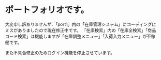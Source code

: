 # ポートフォリオです。
大変申し訳ありませんが、「port1」内の「在庫管理システム」にコーディングにミスがありましたので現在修正中です。
「在庫検索」内の「在庫全検索」「商品コード検索」は機能しますが「在庫調整メニュー」「入荷入力メニュー」が不稼働です。

また不具合修正のためログイン機能を停止させています。

